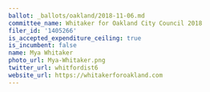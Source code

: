 ```yaml
---
ballot: _ballots/oakland/2018-11-06.md
committee_name: Whitaker for Oakland City Council 2018
filer_id: '1405266'
is_accepted_expenditure_ceiling: true
is_incumbent: false
name: Mya Whitaker
photo_url: Mya-Whitaker.png
twitter_url: whitfordist6
website_url: https://whitakerforoakland.com
---
```


